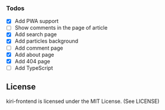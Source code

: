 ### Todos
- [x] Add PWA support
- [ ] Show comments in the page of article
- [x] Add search page
- [x] Add particles background
- [ ] Add comment page
- [x] Add about page
- [x] Add 404 page
- [ ] Add TypeScript

## License

kiri-frontend is licensed under the MIT License. (See LICENSE)
